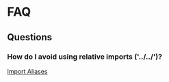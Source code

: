# FAQ

## Questions

### How do I avoid using relative imports ('../../')?

[Import Aliases](https://docs.astro.build/en/guides/typescript/#import-aliases)